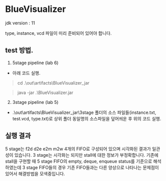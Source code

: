# BlueVisualizer

jdk version : 11

type, instance, vcd 파일이 미리 준비되어 있어야 합니다.

## test 방법.
1) 5stage pipeline (lab 6)

  - 아래 코드 실행.
  > cd .\out\artifacts\BlueVisualizer_jar
  
  > java -jar .\BlueVisualizer.jar
  
2) 3stage pipeline (lab 5)

  - .\out\artifacts\BlueVisualizer_jar\3stage 폴더의 소스 파일들(instance.txt, test.vcd, type.txt)로 상위 폴더 동일명의 소스파일을 덮어씌운 후 위의 코드 실행. 


## 실행 결과

5 stage는 f2d d2e e2m m2w 4개의 FIFO로 구성되어 있으며 시각화된 결과가 일관성이 있습니다.
3 stage는 시각화는 되지만 stall에 대한 정보가 부정확합니다. 기존에 stall을 구현할 때 5 stage FIFO의 empty, deque, enqueue status를 기준으로 해석하였는데 3 stage FIFO들의 경우 기존 FIFO들과는 다른 양상으로 나타나는 문제점이 있어서 해결방법을 모색중입니다.
